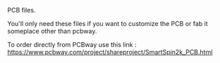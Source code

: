 PCB files. 

You'll only need these files if you want to customize the PCB or fab it someplace other than pcbway. 

To order directly from PCBway use this link : https://www.pcbway.com/project/shareproject/SmartSpin2k_PCB.html